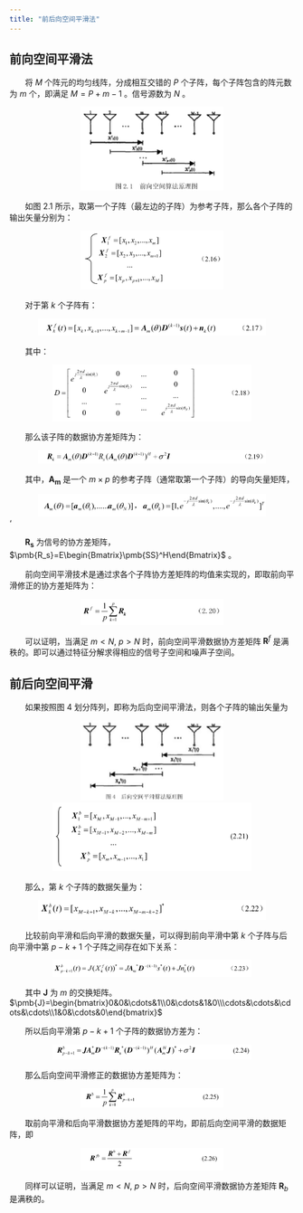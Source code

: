```yaml
---
title: "前后向空间平滑法"
---
```



## 前向空间平滑法

$~~~~~~$ 将 $M$ 个阵元的均匀线阵，分成相互交错的 $P$ 个子阵，每个子阵包含的阵元数为 $m$ 个，即满足 $M=P+m-1$ 。信号源数为 $N$ 。
<div align="center"><img src="./pictures/前后向空间平滑法/082_前向空间算法原理图.png" width="50%"/></div>

$~~~~~~$ 如图 2.1 所示，取第一个子阵（最左边的子阵）为参考子阵，那么各个子阵的输出矢量分别为：
<div align="center"><img src="./pictures/前后向空间平滑法/083_式2.16.png" width="50%"/></div>

$~~~~~~$ 对于第 $k$ 个子阵有：
<div align="center"><img src="./pictures/前后向空间平滑法/084_式2.17.png" width="80%"/></div>

$~~~~~~$ 其中：
<div align="center"><img src="./pictures/前后向空间平滑法/085_式2.18.png" width="70%"/></div>

$~~~~~~$ 那么该子阵的数据协方差矩阵为：
<div align="center"><img src="./pictures/前后向空间平滑法/086_式2.19.png" width="80%"/></div>

$~~~~~~$ 其中，$\pmb{A_m}$ 是一个 $m×p$ 的参考子阵（通常取第一个子阵）的导向矢量矩阵，
<div align="center"><img src="./pictures/前后向空间平滑法/087.png" width="80%"/></div>‘

$~~~~~~$ $\pmb{R_s}$ 为信号的协方差矩阵，$\pmb{R_s}=E\begin{Bmatrix}\pmb{SS}^H\end{Bmatrix}$ 。

$~~~~~~$ 前向空间平滑技术是通过求各个子阵协方差矩阵的均值来实现的，即取前向平滑修正的协方差矩阵为：
<div align="center"><img src="./pictures/前后向空间平滑法/088_式2.20.png" width="50%"/></div>

$~~~~~~$ 可以证明，当满足 $m<N,~p>N$ 时，前向空间平滑数据协方差矩阵 $\pmb{R}^f$ 是满秩的。即可以通过特征分解求得相应的信号子空间和噪声子空间。



## 前后向空间平滑

$~~~~~~$ 如果按照图 4 划分阵列，即称为后向空间平滑法，则各个子阵的输出矢量为
<div align="center"><img src="./pictures/前后向空间平滑法/089_后向空间算法原理图.png" width="50%"/></div>
<div align="center"><img src="./pictures/前后向空间平滑法/090_式2.21.png" width="70%"/></div>

$~~~~~~$ 那么，第 $k$ 个子阵的数据矢量为：
<div align="center"><img src="./pictures/前后向空间平滑法/091_式2.22.png" width="80%"/></div>

$~~~~~~$ 比较前向平滑和后向平滑的数据矢量，可以得到前向平滑中第 $k$ 个子阵与后向平滑中第 $p-k+1$ 个子阵之间存在如下关系：
<div align="center"><img src="./pictures/前后向空间平滑法/092_式2.23.png" width="70%"/></div>

$~~~~~~$ 其中 $\pmb{J}$ 为 $m$ 的交换矩阵。$\pmb{J}=\begin{bmatrix}0&0&\cdots&1\\0&\cdots&1&0\\\cdots&\cdots&\cdots&\cdots\\1&0&\cdots&0\end{bmatrix}$  

$~~~~~~$ 所以后向平滑第 $p-k+1$ 个子阵的数据协方差为：
<div align="center"><img src="./pictures/前后向空间平滑法/093_式2.24.png" width="70%"/></div>

$~~~~~~$ 那么后向空间平滑修正的数据协方差矩阵为：
<div align="center"><img src="./pictures/前后向空间平滑法/094_式2.25.png" width="50%"/></div>

$~~~~~~$ 取前向平滑和后向平滑数据协方差矩阵的平均，即前后向空间平滑的数据矩阵，即
<div align="center"><img src="./pictures/前后向空间平滑法/095_式2.26.png" width="50%"/></div>

$~~~~~~$ 同样可以证明，当满足 $m<N,~p>N$ 时，后向空间平滑数据协方差矩阵 $\pmb{R}_b$ 是满秩的。